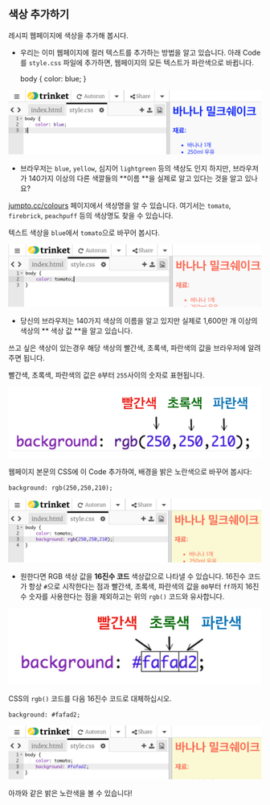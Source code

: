 ## 색상 추가하기

레시피 웹페이지에 색상을 추가해 봅시다.

+ 우리는 이미 웹페이지에 컬러 텍스트를 추가하는 방법을 알고 있습니다. 아래 Code를 `style.css` 파일에 추가하면, 웹페이지의 모든 텍스트가 파란색으로 바뀝니다.

    body {
        color: blue;
    }
    

![스크린샷](images/recipe-blue.png)

+ 브라우저는 `blue`, `yellow`, 심지어 `lightgreen` 등의 색상도 인지 하지만, 브라우저가 140가지 이상의 다른 색깔들의 **이름 **을 실제로 알고 있다는 것을 알고 있나요?

[jumpto.cc/colours](http://jumpto.cc/colours) 페이지에서 색상명을 알 수 있습니다. 여기서는 `tomato`, `firebrick`, `peachpuff` 등의 색상명도 찾을 수 있습니다.

텍스트 색상을 `blue`에서 `tomato`으로 바꾸어 봅시다.

![스크린샷](images/recipe-tomato.png)

+ 당신의 브라우저는 140가지 색상의 이름을 알고 있지만 실제로 1,600만 개 이상의 색상의 ** 색상 값 **을 알고 있습니다.

쓰고 싶은 색상이 있는경우 해당 색상의 빨간색, 초록색, 파란색의 값을 브라우저에 알려 주면 됩니다.

빨간색, 초록색, 파란색의 값은 `0`부터 `255`사이의 숫자로 표현됩니다.

![스크린샷](images/recipe-rgb-img.png)

웹페이지 본문의 CSS에 이 Code 추가하여, 배경을 밝은 노란색으로 바꾸어 봅시다:

    background: rgb(250,250,210);
    

![스크린샷](images/recipe-rgb.png)

+ 원한다면 RGB 색상 값을 **16진수 코드** 색상값으로 나타낼 수 있습니다. 16진수 코드가 항상 `#`으로 시작한다는 점과 빨간색, 초록색, 파란색의 값을 `00`부터 `ff`까지 16진수 숫자를 사용한다는 점을 제외하고는 위의 `rgb()` 코드와 유사합니다.

![스크린샷](images/recipe-hex-img.png)

CSS의 `rgb()` 코드를 다음 16진수 코드로 대체하십시오.

    background: #fafad2;
    

![스크린샷](images/recipe-hex.png)

아까와 같은 밝은 노란색을 볼 수 있습니다!